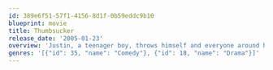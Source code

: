 ```yaml
---
id: 389e6f51-57f1-4156-8d1f-0b59eddc9b10
blueprint: movie
title: Thumbsucker
release_date: '2005-01-23'
overview: 'Justin, a teenager boy, throws himself and everyone around him into chaos when he attempts to break free from his addiction to his thumb.'
genres: '[{"id": 35, "name": "Comedy"}, {"id": 18, "name": "Drama"}]'
---
```

